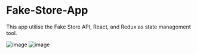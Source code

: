 ﻿# Fake-Store-App
This app utilise the Fake Store API, React, and Redux as state management tool.

![image](https://user-images.githubusercontent.com/55165286/219932402-79a7d628-3033-4deb-b45d-11e2ff6dc004.png)
![image](https://user-images.githubusercontent.com/55165286/219932417-4ea86432-380f-409c-84e7-21394393db38.png)

